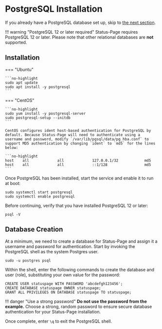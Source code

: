 # PostgreSQL Installation

If you already have a PostgreSQL database set up, skip to [the next section](2-redis.md).

!!! warning "PostgreSQL 12 or later required"
    Status-Page requires PostgreSQL 12 or later. Please note that other relational databases are **not** supported.

## Installation

=== "Ubuntu"

    ```no-highlight
    sudo apt update
    sudo apt install -y postgresql
    ```

=== "CentOS"

    ```no-highlight
    sudo yum install -y postgresql-server
    sudo postgresql-setup --initdb
    ```

    CentOS configures ident host-based authentication for PostgreSQL by default. Because Status-Page will need to authenticate using a username and password, modify `/var/lib/pgsql/data/pg_hba.conf` to support MD5 authentication by changing `ident` to `md5` for the lines below:

    ```no-highlight
    host    all             all             127.0.0.1/32            md5
    host    all             all             ::1/128                 md5
    ```

Once PostgreSQL has been installed, start the service and enable it to run at boot:

```no-highlight
sudo systemctl start postgresql
sudo systemctl enable postgresql
```

Before continuing, verify that you have installed PostgreSQL 12 or later:

```no-highlight
psql -V
```

## Database Creation

At a minimum, we need to create a database for Status-Page and assign it a username and password for authentication. Start by invoking the PostgreSQL shell as the system Postgres user.

```no-highlight
sudo -u postgres psql
```

Within the shell, enter the following commands to create the database and user (role), substituting your own value for the password:

```postgresql
CREATE USER statuspage WITH PASSWORD 'abcdefgh123456';
CREATE DATABASE statuspage OWNER statuspage;
GRANT ALL PRIVILEGES ON DATABASE statuspage TO statuspage;
```

!!! danger "Use a strong password"
    **Do not use the password from the example.** Choose a strong, random password to ensure secure database authentication for your Status-Page installation.

Once complete, enter `\q` to exit the PostgreSQL shell.
